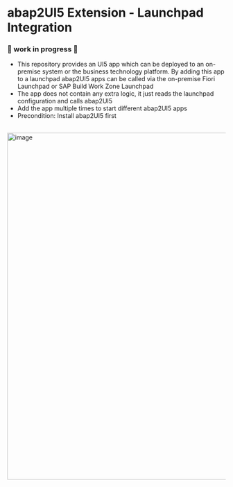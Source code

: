 # abap2UI5 Extension - Launchpad Integration

### 🚧 work in progress 🚧

* This repository provides an UI5 app which can be deployed to an on-premise system or the business technology platform. By adding this app to a launchpad abap2UI5 apps can be called via the on-premise Fiori Launchpad or SAP Build Work Zone Launchpad
* The app does not contain any extra logic, it just reads the launchpad configuration and calls abap2UI5
* Add the app multiple times to start different abap2UI5 apps
* Precondition: Install abap2UI5 first
<br><br>
<img width="800" alt="image" src="https://github.com/oblomov-dev/abap2UI5_ext-launchpad_app/assets/102328295/1fe04e4b-4b16-4b74-8ddc-0bc1d6034f6e">

